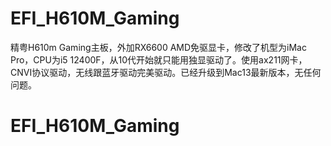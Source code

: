# EFI_H610M_Gaming

精粤H610m Gaming主板，外加RX6600 AMD免驱显卡，修改了机型为iMac Pro，CPU为i5 12400F，从10代开始就只能用独显驱动了。使用ax211网卡，CNVI协议驱动，无线跟蓝牙驱动完美驱动。已经升级到Mac13最新版本，无任何问题。
# EFI_H610M_Gaming
